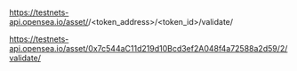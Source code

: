 #

https://testnets-api.opensea.io/asset/<network>/<token_address>/<token_id>/validate/

https://testnets-api.opensea.io/asset/0x7c544aC11d219d10Bcd3ef2A048f4a72588a2d59/2/validate/